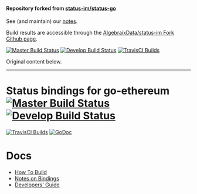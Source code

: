 #### Repository forked from [status-im/status-go](https://github.com/status-im/status-go)

See (and maintain) our [notes](Notes.md).

Build results are accessible through the
[AlgebraixData/status-im Fork Github page](https://algebraixdata.github.io/status-go/).

[![Master Build Status](https://img.shields.io/travis/AlgebraixData/status-go/master.svg?label=build/master)](https://github.com/AlgebraixData/status-go/tree/master)
[![Develop Build Status](https://img.shields.io/travis/AlgebraixData/status-go/develop.svg?label=build/develop)](https://github.com/AlgebraixData/status-go/tree/develop)
[![TravisCI Builds](https://img.shields.io/badge/TravisCI-URL-yellowgreen.svg?link=https://travis-ci.org/AlgebraixData/status-go)](https://travis-ci.org/AlgebraixData/status-go)

Original content below.

----

# Status bindings for go-ethereum [![Master Build Status](https://img.shields.io/travis/status-im/status-go/master.svg?label=build/master)](https://github.com/status-im/status-go/tree/master) [![Develop Build Status](https://img.shields.io/travis/status-im/status-go/develop.svg?label=build/develop)](https://github.com/status-im/status-go/tree/develop)

[![TravisCI Builds](https://img.shields.io/badge/TravisCI-URL-yellowgreen.svg?link=https://travis-ci.org/status-im/status-go)](https://travis-ci.org/status-im/status-go)
[![GoDoc](https://godoc.org/github.com/status-im/status-go?status.svg)](https://godoc.org/github.com/status-im/status-go)




# Docs

- [How To Build](https://github.com/status-im/status-go/wiki/Build-Process-Explained)
- [Notes on Bindings](https://github.com/status-im/status-go/wiki/Notes-on-Bindings)
- [Developers' Guide](https://github.com/status-im/status-react/wiki/Developers'-Guide)
